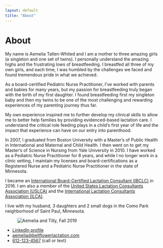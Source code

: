 ```yaml
---
layout: default
title: "About"
---
```


# About

My name is Aemelia Tallen-Whited and I am a mother to three amazing girls (a singleton and one set of twins). I personally understand the amazing highs and the frustrating lows of breastfeeding. I breastfed all three of my own girls, and each time, I was humbled by the challenges we faced and found tremendous pride in what we achieved.

As a board-certified Pediatric Nurse Practitioner, I’ve worked with parents and babies for many years, but my passion for breastfeeding truly began with the birth of my first daughter. I found breastfeeding first my singleton baby and then my twins to be one of the most challenging and rewarding experiences of my parenting journey thus far.

My own experience inspired me to further develop my clinical skills to allow me to better help families by providing evidenced-based lactation care. I understand the critical role feeding plays in a child’s first year of life and the impact that experience can have on our entry into parenthood. 
 
In 2007, I graduated from Boston University with a Master’s of Public Health in International and Maternal and Child Health. I then went on to get my Master’s of Science in Nursing from Yale University in 2010. I have worked as a Pediatric Nurse Practitioner for 8 years, and while I no longer work in a clinic setting, I maintain my licenses and board-certifications as a Registered Nurse and a Pediatric Nurse Practitioner in the state of Minnesota. 

I became an [International Board-Certified Lactation Consultant (IBCLC)](https://iblce.org/about-iblce/) in 2016. I am also a member of the [United States Lactation Consultants Association (USLCA)](https://uslca.org/inside-uslca/) and the [International Lactation Consultants Association (ILCA)](https://ilca.org/about/). 

I live with my husband, 3 daughters and 2 small dogs in the Como Park neighborhood of Saint Paul, Minnesota. 

<figure>
    <img srcset="/assets/images/aemelia_400w.jpg,
                 /assets/images/aemelia_600w.jpg 1.5x,
                 /assets/images/aemelia_800w.jpg 2x"
         src="/assets/images/aemelia_800w.jpg"
         alt="Aemelia and Tilly, Fall 2019">
</figure>

* [LinkedIn profile](https://www.linkedin.com/in/aemelia-tallen-whited-aa29b1b2)
* [aemelia@bellflowerlactation.com](mailto:aemelia@bellflowerlactation.com)
* [612-123-4567](tel:612-429-5013) (call or text)
